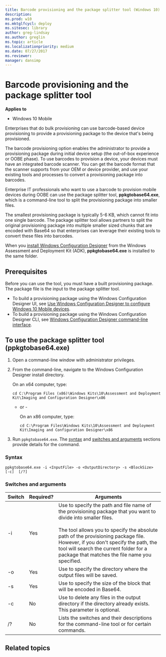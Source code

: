 ```yaml
---
title: Barcode provisioning and the package splitter tool (Windows 10)
description: 
ms.prod: w10
ms.mktglfcycl: deploy
ms.sitesec: library
author: greg-lindsay
ms.author: greglin
ms.topic: article
ms.localizationpriority: medium
ms.date: 07/27/2017
ms.reviewer: 
manager: dansimp
---
```


# Barcode provisioning and  the package splitter tool


**Applies to**

- Windows 10 Mobile

Enterprises that do bulk provisioning can use barcode-based device provisioning to provide a provisioning package to the device that's being provisioned. 

The barcode provisioning option enables the administrator to provide a provisioning package during initial device setup (the out-of-box experience or OOBE phase). To use barcodes to provision a device, your devices must have an integrated barcode scanner. You can get the barcode format that the scanner supports from your OEM or device provider, and use your existing tools and processes to convert a provisioning package into barcodes.

Enterprise IT professionals who want to use a barcode to provision mobile devices during OOBE can use the package splitter tool, **ppkgtobase64.exe**, which is a command-line tool to split the provisioning package into smaller files.

The smallest provisioning package is typically 5-6 KB, which cannot fit into one single barcode. The package splitter tool allows partners to split the original provisioning package into multiple smaller sized chunks that are encoded with Base64 so that enterprises can leverage their existing tools to convert these files into barcodes.

When you [install Windows Configuration Designer](../provisioning-packages/provisioning-install-icd.md) from the Windows Assessment and Deployment Kit (ADK), **ppkgtobase64.exe** is installed to the same folder.

## Prerequisites

Before you can use the tool, you must have a built provisioning package. The package file is the input to the package splitter tool.

- To build a provisioning package using the Windows Configuration Designer UI, see [Use Windows Configuration Designer to configure Windows 10 Mobile devices](provisioning-configure-mobile.md). 
- To build a provisioning package using the Windows Configuration Designer CLI, see [Windows Configuration Designer command-line interface](../provisioning-packages/provisioning-command-line.md).

## To use the package splitter tool (ppkgtobase64.exe)

1. Open a command-line window with administrator privileges.


2. From the command-line, navigate to the Windows Configuration Designer install directory.

    On an x64 computer, type:
    ```
    cd C:\Program Files (x86)\Windows Kits\10\Assessment and Deployment Kit\Imaging and Configuration Designer\x86
    ```

   - or -

     On an x86 computer, type:
    
     ```
     cd C:\Program Files\Windows Kits\10\Assessment and Deployment Kit\Imaging and Configuration Designer\x86
     ```

3. Run `ppkgtobase64.exe`. The [syntax](#syntax) and [switches and arguments](#switches-and-arguments) sections provide details for the command.


### Syntax

```
ppkgtobase64.exe -i <InputFile> -o <OutputDirectory> -s <BlockSize>  [-c]  [/?]  
```

### Switches and arguments

| Switch | Required? | Arguments |
| --- | --- | --- |
| -i | Yes | Use to specify the path and file name of the provisioning package that you want to divide into smaller files.</br></br>The tool allows you to specify the absolute path of the provisioning package file. However, if you don't specify the path, the tool will search the current folder for a package that matches the file name you specified. |
| -o | Yes | Use to specify the directory where the output files will be saved. |
| -s | Yes | Use to specify the size of the block that will be encoded in Base64. |
| -c | No | Use to delete any files in the output directory if the directory already exists. This parameter is optional. |
| /? | No | Lists the switches and their descriptions for the command-line tool or for certain commands. |
 




## Related topics


 

 





